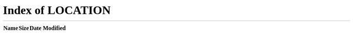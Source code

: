 ```yaml
---
layout: null
title: About
permalink: /about/
---
```


<!DOCTYPE html>
<html lang="en">
<head>
    <meta charset="UTF-8">
    <meta http-equiv="refresh" content="0; url=/#about">
    <title>Redirecting...</title>
    <script>
        window.location.href = "/#about";
    </script>
</head>
<body>
    <p>If you are not redirected automatically, <a href="/#about">click here</a>.</p>
</body>
</html>